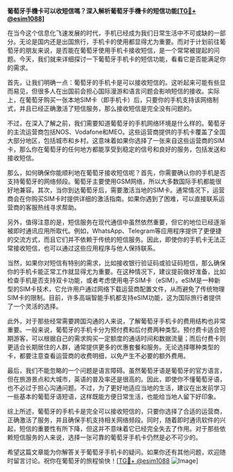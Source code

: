 **葡萄牙手機卡可以收短信嗎？深入解析葡萄牙手機卡的短信功能[[TG💪+ @esim1088](https://t.me/s/esim1088)]**

在当今这个信息化飞速发展的时代，手机已经成为我们日常生活中不可或缺的一部分。无论是国内还是出国旅行，手机卡的使用都显得尤为重要。而对于计划前往葡萄牙的朋友来说，是否能在葡萄牙使用手机卡接收短信，是一个常常被提起的问题。今天，我们就来详细探讨一下葡萄牙手机卡的短信功能，看看它是否能满足你的需求。

首先，让我们明确一点：葡萄牙的手机卡是可以接收短信的。这听起来可能有些显而易见，但很多人在出国前会担心国际漫游和语言问题会影响短信的接收。实际上，在葡萄牙购买一张本地SIM卡（即手机卡）后，只要你的手机支持该网络制式，并且已经正确激活了短信服务，那么接收短信是完全没有问题的。

不过，在深入了解之前，我们需要知道葡萄牙的手机网络环境是什么样的。葡萄牙的主流运营商包括NOS、Vodafone和MEO。这些运营商提供的手机卡覆盖了全国大部分地区，包括城市和乡村。这意味着如果你选择了一张来自这些运营商的SIM卡，那么你在葡萄牙的任何地方都能享受到稳定的信号和良好的服务，包括发送和接收短信。

那么，如何确保你能顺利地在葡萄牙接收短信呢？首先，你需要确认你的手机是否支持葡萄牙的网络频段。葡萄牙主要使用GSM网络，所以大多数国际手机都能很好地兼容。其次，当你到达葡萄牙后，需要激活当地的SIM卡。通常情况下，运营商会在你购买SIM卡时提供详细的激活指南。如果你遇到了困难，可以直接联系运营商的客服热线寻求帮助。

另外，值得注意的是，短信服务在现代通信中虽然依然重要，但它的地位已经逐渐被即时通讯应用所取代。例如，WhatsApp、Telegram等应用程序提供了更便捷的交流方式，而且它们并不依赖于传统的短信服务。因此，即使你的手机卡无法正常接收短信，也可以通过这些应用程序与他人保持联系。

当然，如果你对短信有特别的需求，比如接收银行验证码或验证码短信，那么确保你的手机卡能正常工作就显得尤为重要。在这种情况下，建议提前做好准备，比如检查手机是否支持双卡功能，或者考虑使用电子SIM卡（eSIM）。eSIM是一种新型的SIM卡技术，它允许用户通过网络下载运营商配置文件，从而避免了传统物理SIM卡的限制。目前，许多高端智能手机都支持eSIM功能，这为国际旅行者提供了一个灵活的选择。

此外，对于那些经常需要跨国沟通的人来说，了解葡萄牙手机卡的费用结构也非常重要。一般来说，葡萄牙的手机卡分为预付费和后付费两种类型。预付费卡适合短期游客，可以根据自己的需求购买一定额度的通话时间和数据流量；而后付费卡则更适合长期居住的人群，通常提供更多的优惠套餐和服务。无论选择哪种类型的卡，都要注意查看运营商的收费明细，以免产生不必要的额外费用。

最后，我们不能忽略的一个问题是语言障碍。虽然葡萄牙语是葡萄牙的官方语言，但在旅游景点和大城市，英语的普及率还是很高的。因此，即使你不懂葡萄牙语，也不必过于担心沟通问题。不过，为了更好地适应当地的生活，建议在出发前学习一些基本的葡萄牙语短语，这样既能方便日常生活，也能给当地人留下好印象。

综上所述，葡萄牙的手机卡是完全可以接收短信的，只要你选择了合适的运营商，正确激活了服务，并且确保手机支持相关网络频段。同时，随着即时通讯软件的兴起，短信的重要性有所下降，但这并不意味着它已经完全失去了作用。对于那些依赖短信服务的人来说，选择一张可靠的葡萄牙手机卡仍然是必不可少的。

希望这篇文章能为你解答关于葡萄牙手机卡的疑问。如果你还有其他问题，欢迎随时留言讨论。祝你在葡萄牙的旅程愉快！[[TG💪+ @esim1088](https://t.me/s/esim1088) ![Image](https://i.postimg.cc/4NQfJmqS/Snipaste-2025-05-13-00-14-12.png)]
